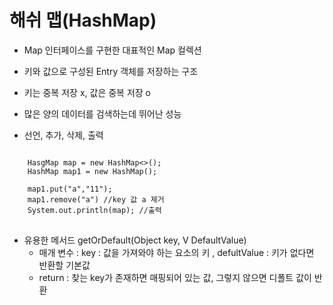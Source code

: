 # 해쉬 맵(HashMap)

- Map 인터페이스를 구현한 대표적인 Map 컬렉션

- 키와 값으로 구성된 Entry 객체를 저장하는 구조

- 키는 중복 저장 x, 값은 중복 저장 o

- 많은 양의 데이터를 검색하는데 뛰어난 성능

- 선언, 추가, 삭제, 출력


<pre>
<code>
    HasgMap<Key,Value> map = new HashMap<>();
    HashMap<String,String> map1 = new HashMap<String,String>();

    map1.put("a","11");
    map1.remove("a") //key 값 a 제거
    System.out.println(map); //출력
</code>
</pre>


- 유용한 메서드 getOrDefault(Object key, V DefaultValue)
    - 매개 변수 : key : 값을 가져와야 하는 요소의 키 , defultValue : 키가 없다면 반환할 기본값 
    - return : 찾는 key가 존재하면 매핑되어 있는 값, 그렇지 않으면 디폴트 값이 반환






